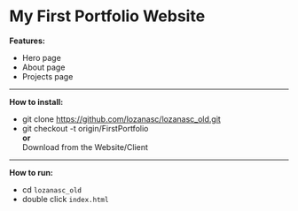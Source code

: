 # My First Portfolio Website
**Features:**  
* Hero page
* About page
* Projects page
***
**How to install:**  
* git clone https://github.com/lozanasc/lozanasc_old.git
* git checkout -t origin/FirstPortfolio  
**or**  
Download from the Website/Client
***
**How to run:**  
* cd `lozanasc_old`  
* double click `index.html`

